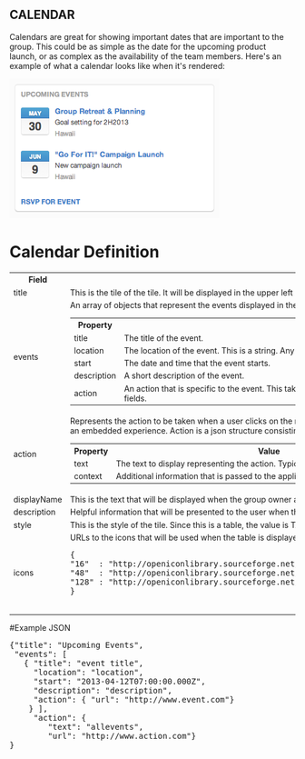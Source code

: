 ## CALENDAR
Calendars are great for showing important dates that are important to the group. This could be as simple as the date for the upcoming product launch, or as complex as the availability of the team members. Here's an example of what a calendar looks like when it's rendered:

![Example Table](./images/calendar-example.png)

# Calendar Definition
<table border="0" width="70%">
  <tr>
    <th width="25%">Field</th>
    <th width="65%">Tile Property</th>
	<th width="10%">Required</th>
  </tr>
  <tr>
    <td>title</td>
    <td>This is the tile of the tile. It will be displayed in the upper left hand corner of the tile's frame.</td>
	<td>Yes</td>
  </tr>
  <tr>
    <td>events</td>
    <td>An array of objects that represent the events displayed in the tile. 
	<table>
	  <th>Property</th>
	  <th>Value</th>
	  <th>required</th>
	  <tr>
	    <td>title</td>
	    <td>The title of the event.</td>
		<td>Yes</td>
	  </tr>
	  <tr>
	    <td>location</td>
	    <td>The location of the event. This is a string. Any conversion of this information is the responsibility of the back end integration server.</td>
		<td>No</td>
	  </tr>
	  <tr>
	    <td>start</td>
	    <td>The date and time that the event starts.</td>
		<td>Yes</td>
	  </tr>
	  <tr>
	    <td>description</td>
	    <td>A short description of the event.</td>
		<td>No</td>
	  </tr>
	  <tr>
	    <td>action</td>
	    <td>An action that is specific to the event. This takes the same parameter structure as an action on the event itself, i.e. "text" and "url" fields.</td>
		<td>No</td>
	  </tr>
	</table>
   </td>
	<td>Yes</td>
  </tr>
  <tr>
    <td>action</td>
    <td>Represents the action to be taken when a user clicks on the represented link. This can be simply a URL that navigates the user to another browser window or an embedded experience. Action is a json structure consisting of two elements, text and context. 
	<table>
	  <th>Property</th>
	  <th>Value</th>
	  <th>required</th>
	  <tr>
	    <td>text</td>
	    <td>The text to display representing the action. Typically, this is shown as a link.</td>
		<td>Yes. Required within the scope of action.</td>
	  </tr>
	  <tr>
	    <td>context</td>
	    <td>Additional information that is passed to the application when the view is rendered.</td>
		<td>No</td>
	  </tr>
	</table>
   </td>
	<td>No</td>
  </tr>
  <tr>
    <td>displayName</td>
    <td>This is the text that will be displayed when the group owner adds the tile to the purposeful place.</td>
	<td>Yes</td>
  </tr>
  <tr>
    <td>description</td>
    <td>Helpful information that will be presented to the user when they are selecting the tile to be included in a template.</td>
	<td>No</td>
  </tr>
  <tr>
    <td>style</td>
    <td>This is the style of the tile. Since this is a table, the value is TABLE</td>
	<td>Yes</td>
  </tr>
 <tr>
    <td>icons</td>
    <td>URLs to the icons that will be used when the table is displayed. This is a json structure of three values, 16, 48, & 128. For example:
	<pre>{
"16"  : "http://openiconlibrary.sourceforge.net/gallery2/open_icon_library-full/icons/png/16x16/emblems/emblem-money.png",
"48"  : "http://openiconlibrary.sourceforge.net/gallery2/open_icon_library-full/icons/png/48x48/emblems/emblem-money.png",
"128" : "http://openiconlibrary.sourceforge.net/gallery2/open_icon_library-full/icons/png/128x128/emblems/emblem-money.png"
}
    </pre>
   </td>
	<td>No</td>
  </tr>
</table>

#Example JSON
<pre>
{"title": "Upcoming Events",  
 "events": [  
   { "title": "event title",  
     "location": "location",  
     "start": "2013-04-12T07:00:00.000Z",  
     "description": "description",  
     "action": { "url": "http://www.event.com"}  
    } ],  
     "action": {  
        "text": "allevents",  
        "url": "http://www.action.com"}  
}
</pre>


